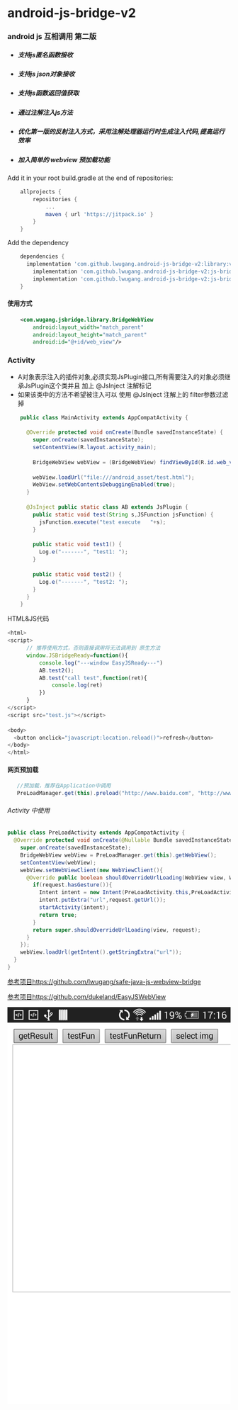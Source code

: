 # android-js-bridge-v2
### android js 互相调用 第二版
- ##### 支持js匿名函数接收
- ##### 支持js json对象接收
- ##### 支持js函数返回值获取
- ##### 通过注解注入js方法
- ##### 优化第一版的反射注入方式，采用注解处理器运行时生成注入代码,提高运行效率
- ##### 加入简单的 webview 预加载功能

Add it in your root build.gradle at the end of repositories:
~~~gradle
	allprojects {
		repositories {
			...
			maven { url 'https://jitpack.io' }
		}
	}
~~~

Add the dependency
~~~gradle
    dependencies {
      implementation 'com.github.lwugang.android-js-bridge-v2:library:v2.0'
	    implementation 'com.github.lwugang.android-js-bridge-v2:js-bridge-anno:v2.0'
	    implementation 'com.github.lwugang.android-js-bridge-v2:js-bridge-compiler:v2.0'
	}

~~~

#### 使用方式
~~~xml
	<com.wugang.jsbridge.library.BridgeWebView
        android:layout_width="match_parent"
        android:layout_height="match_parent"
        android:id="@+id/web_view"/>
~~~
### Activity
- A对象表示注入的插件对象,必须实现JsPlugin接口,所有需要注入的对象必须继承JsPlugin这个类并且 加上 @JsInject 注解标记
- 如果该类中的方法不希望被注入可以 使用 @JsInject 注解上的 filter参数过滤掉
~~~java
    public class MainActivity extends AppCompatActivity {

      @Override protected void onCreate(Bundle savedInstanceState) {
        super.onCreate(savedInstanceState);
        setContentView(R.layout.activity_main);

        BridgeWebView webView = (BridgeWebView) findViewById(R.id.web_view);

        webView.loadUrl("file:///android_asset/test.html");
        WebView.setWebContentsDebuggingEnabled(true);
      }

      @JsInject public static class AB extends JsPlugin {
        public static void test(String s,JSFunction jsFunction) {
          jsFunction.execute("test execute   "+s);
        }

        public static void test1() {
          Log.e("-------", "test1: ");
        }

        public static void test2() {
          Log.e("-------", "test2: ");
        }
      }
    }
~~~
HTML&JS代码
~~~js
<html>
<script>
      // 推荐使用方式，否则直接调用将无法调用到 原生方法
      window.JSBridgeReady=function(){
          console.log("---window EasyJSReady---")
          AB.test2();
          AB.test("call test",function(ret){
              console.log(ret)
          })
      }
</script>
<script src="test.js"></script>

<body>
  <button onclick="javascript:location.reload()">refresh</button>
</body>
</html>
~~~
#### 网页预加载
~~~java
   //预加载，推荐在Application中调用
   PreLoadManager.get(this).preload("http://www.baidu.com", "http://www.youku.com");
~~~
###### Activity 中使用
~~~java
public class PreLoadActivity extends AppCompatActivity {
  @Override protected void onCreate(@Nullable Bundle savedInstanceState) {
    super.onCreate(savedInstanceState);
    BridgeWebView webView = PreLoadManager.get(this).getWebView();
    setContentView(webView);
    webView.setWebViewClient(new WebViewClient(){
      @Override public boolean shouldOverrideUrlLoading(WebView view, WebResourceRequest request) {
        if(request.hasGesture()){
          Intent intent = new Intent(PreLoadActivity.this,PreLoadActivity.class);
          intent.putExtra("url",request.getUrl());
          startActivity(intent);
          return true;
        }
        return super.shouldOverrideUrlLoading(view, request);
      }
    });
    webView.loadUrl(getIntent().getStringExtra("url"));
  }
}
~~~

[参考项目https://github.com/lwugang/safe-java-js-webview-bridge](https://github.com/lwugang/safe-java-js-webview-bridge)

[参考项目https://github.com/dukeland/EasyJSWebView](https://github.com/dukeland/EasyJSWebView)

![](https://github.com/lwugang/android-js-bridge/blob/master/device-2017-07-14-171656.png)
